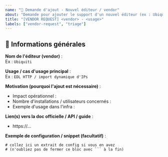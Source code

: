 ```yaml
---
name: "🔧 Demande d'ajout - Nouvel éditeur / vendor"
about: "Demande pour ajouter le support d'un nouvel éditeur (ex : Ubiquiti, MikroTik, ...)"
title: "[VENDOR REQUEST] <vendor> - <usage>"
labels: ["vendor-request", "triage"]
---
```


## 🧾 Informations générales
**Nom de l'éditeur (vendor)** :  
Ex : `Ubiquiti`

**Usage / cas d'usage principal** :  
Ex : `EDL HTTP / import dynamique d'IPs`

**Motivation (pourquoi l'ajout est nécessaire)** :  
- Impact opérationnel :  
- Nombre d'installations / utilisateurs concernés :  
- Exemple d'usage dans l'infra :

**Lien(s) vers la doc officielle / API / guide** :  
- https://...

**Exemple de configuration / snippet (facultatif)** :  
```text
# collez ici un extrait de config si vous en avez
# (n'oubliez pas de fermer ce bloc avec ``` à la fin)
